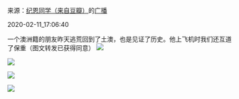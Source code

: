 来源：[纪恩同学（来自豆瓣）](https://www.douban.com/people/2515574/)的[广播](https://www.douban.com/people/2515574/status/2804429928/)


2020-02-11_17:06:40


一个澳洲籍的朋友昨天逃荒回到了土澳，也是见证了历史。他上飞机时我们还互道了保重（图文转发已获得同意）
![](./pic/2020-02-11_17:06:40-纪恩同学的广播1.jpg)  

![](./pic/2020-02-11_17:06:40-纪恩同学的广播2.jpg)  

![](./pic/2020-02-11_17:06:40-纪恩同学的广播3.jpg)  

![](./pic/2020-02-11_17:06:40-纪恩同学的广播4.jpg)  

